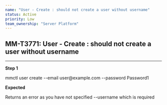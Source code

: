 ```yaml
---
name: "User - Create : should not create a user without username"
status: Active
priority: Low
team_ownership: "Server Platform"
---
```


## MM-T3771: User - Create : should not create a user without username

---

**Step 1**

mmctl user create --email user\@example.com --password Password1

**Expected**

Returns an error as you have not specified --username which is required
